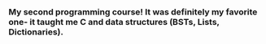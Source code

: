 ### My second programming course! It was definitely my favorite one- it taught me C and data structures (BSTs, Lists, Dictionaries). 

